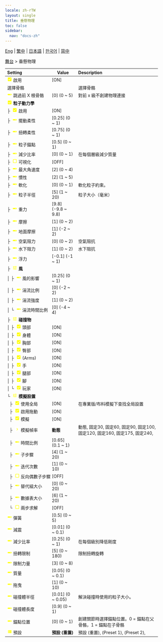 ```yaml
---
locale: zh-rTW
layout: single
title: 垂懸物理
toc: false
sidebar:
  nav: "docs-zh"
---
```

[Eng](/dancexr/menu/2025.4/stage/cloth_physics) | [繁中](/tw/dancexr/menu/2025.4/stage/cloth_physics) | [日本語](/jp/dancexr/menu/2025.4/stage/cloth_physics) | [한국어](/kr/dancexr/menu/2025.4/stage/cloth_physics) | [简中](/zh/dancexr/menu/2025.4/stage/cloth_physics)

[舞台](../menu#舞台) > 垂懸物理



| Setting | Value | Description |
| :--- | --- | :--- |
|<nobr> ![check_on icon](/images/icon/ic_check_on.png)  啟用</nobr>| [ON] | 
|<nobr> 選擇骨骼</nobr>|| 選擇骨骼
|<nobr> ![slider icon](/images/icon/ic_slider.png)  跳過前 X 根骨骼</nobr>| [0] (0 ~ 5) | 對前 x 級不創建物理連接
|<nobr> ![check_on icon](/images/icon/ic_check_on.png)  <b>粒子動力學</b></nobr>| | 
|<nobr>├&nbsp; ![check_on icon](/images/icon/ic_check_on.png)  啟用</nobr>| [ON] | 
|<nobr>├&nbsp; ![slider icon](/images/icon/ic_slider.png)  擺動柔性</nobr>| [0.25] (0 ~ 1) | 
|<nobr>├&nbsp; ![slider icon](/images/icon/ic_slider.png)  扭轉柔性</nobr>| [0.75] (0 ~ 1) | 
|<nobr>├&nbsp; ![slider icon](/images/icon/ic_slider.png)  粒子錨點</nobr>| [0.5] (0 ~ 1) | 
|<nobr>├&nbsp; ![slider icon](/images/icon/ic_slider.png)  減少比率</nobr>| [0] (0 ~ 1) | 在每個層級減少質量
|<nobr>├&nbsp; ![check_off icon](/images/icon/ic_check_off.png)  可視化</nobr>| [OFF] | 
|<nobr>├&nbsp; ![slider icon](/images/icon/ic_slider.png)  最大角速度</nobr>| [2] (0 ~ 4) | 
|<nobr>├&nbsp; ![slider icon](/images/icon/ic_slider.png)  慣性</nobr>| [2] (1 ~ 5) | 
|<nobr>├&nbsp; ![slider icon](/images/icon/ic_slider.png)  軟化</nobr>| [0] (0 ~ 1) | 軟化粒子約束。
|<nobr>├&nbsp; ![slider icon](/images/icon/ic_slider.png)  粒子半徑</nobr>| [5] (1 ~ 20) | 粒子大小（毫米）
|<nobr>├&nbsp; ![slider icon](/images/icon/ic_slider.png)  重力</nobr>| [9.8] (-9.8 ~ 9.8) | 
|<nobr>├&nbsp; ![slider icon](/images/icon/ic_slider.png)  摩擦</nobr>| [1] (0 ~ 2) | 
|<nobr>├&nbsp; ![slider icon](/images/icon/ic_slider.png)  地面摩擦</nobr>| [1] (-2 ~ 2) | 
|<nobr>├&nbsp; ![slider icon](/images/icon/ic_slider.png)  空氣阻力</nobr>| [0] (0 ~ 2) | 空氣阻抗
|<nobr>├&nbsp; ![slider icon](/images/icon/ic_slider.png)  水下阻力</nobr>| [1] (0 ~ 2) | 水下阻抗
|<nobr>├&nbsp; ![slider icon](/images/icon/ic_slider.png)  浮力</nobr>| [-0.1] (-1 ~ 1) | 
|<nobr>├&nbsp; ![tune icon](/images/icon/ic_tune.png)  <b>風</b></nobr>| | 
|<nobr>│&nbsp;├&nbsp; ![slider icon](/images/icon/ic_slider.png)  風的影響</nobr>| [0.25] (0 ~ 1) | 
|<nobr>│&nbsp;├&nbsp; ![slider icon](/images/icon/ic_slider.png)  湍流比例</nobr>| [0] (-2 ~ 2) | 
|<nobr>│&nbsp;├&nbsp; ![slider icon](/images/icon/ic_slider.png)  湍流強度</nobr>| [1] (0 ~ 2) | 
|<nobr>│&nbsp;└&nbsp; ![slider icon](/images/icon/ic_slider.png)  湍流時間比例</nobr>| [0] (-4 ~ 4) | 
|<nobr>├&nbsp; ![tune icon](/images/icon/ic_tune.png)  <b>碰撞物</b></nobr>| | 
|<nobr>│&nbsp;├&nbsp; ![check_on icon](/images/icon/ic_check_on.png)  頭部</nobr>| [ON] | 
|<nobr>│&nbsp;├&nbsp; ![check_on icon](/images/icon/ic_check_on.png)  身體</nobr>| [ON] | 
|<nobr>│&nbsp;├&nbsp; ![check_on icon](/images/icon/ic_check_on.png)  胸部</nobr>| [ON] | 
|<nobr>│&nbsp;├&nbsp; ![check_on icon](/images/icon/ic_check_on.png)  臀部</nobr>| [ON] | 
|<nobr>│&nbsp;├&nbsp; ![check_on icon](/images/icon/ic_check_on.png)  (Arms)</nobr>| [ON] | 
|<nobr>│&nbsp;├&nbsp; ![check_on icon](/images/icon/ic_check_on.png)  手</nobr>| [ON] | 
|<nobr>│&nbsp;├&nbsp; ![check_on icon](/images/icon/ic_check_on.png)  腿部</nobr>| [ON] | 
|<nobr>│&nbsp;├&nbsp; ![check_on icon](/images/icon/ic_check_on.png)  腳</nobr>| [ON] | 
|<nobr>│&nbsp;└&nbsp; ![check_on icon](/images/icon/ic_check_on.png)  玩家</nobr>| [ON] | 
|<nobr>└&nbsp; ![tune icon](/images/icon/ic_tune.png)  <b>模擬設置</b></nobr>| | 
|<nobr>&nbsp;&nbsp;├&nbsp; ![check_on icon](/images/icon/ic_check_on.png)  使用全局</nobr>| [ON] | 在專業版/布料模擬下查找全局設置
|<nobr>&nbsp;&nbsp;├&nbsp; ![check_on icon](/images/icon/ic_check_on.png)  啟用拖動</nobr>| [ON] | 
|<nobr>&nbsp;&nbsp;├&nbsp; ![check_on icon](/images/icon/ic_check_on.png)  模擬</nobr>| [ON] | 
|<nobr>&nbsp;&nbsp;├&nbsp; ![chevron icon](/images/icon/ic_chevron.png)  模擬幀率</nobr>| **動態** | 動態, 固定30, 固定60, 固定90, 固定100, 固定120, 固定160, 固定175, 固定240,  |
|<nobr>&nbsp;&nbsp;├&nbsp; ![slider icon](/images/icon/ic_slider.png)  時間比例</nobr>| [0.65] (0.1 ~ 1) | 
|<nobr>&nbsp;&nbsp;├&nbsp; ![slider icon](/images/icon/ic_slider.png)  子步驟</nobr>| [4] (1 ~ 20) | 
|<nobr>&nbsp;&nbsp;├&nbsp; ![slider icon](/images/icon/ic_slider.png)  迭代次數</nobr>| [1] (0 ~ 10) | 
|<nobr>&nbsp;&nbsp;├&nbsp; ![check_off icon](/images/icon/ic_check_off.png)  反向偶數子步驟</nobr>| [OFF] | 
|<nobr>&nbsp;&nbsp;├&nbsp; ![slider icon](/images/icon/ic_slider.png)  替代組大小</nobr>| [0] (0 ~ 20) | 
|<nobr>&nbsp;&nbsp;├&nbsp; ![slider icon](/images/icon/ic_slider.png)  數據表大小</nobr>| [6] (1 ~ 20) | 
|<nobr>&nbsp;&nbsp;└&nbsp; ![check_off icon](/images/icon/ic_check_off.png)  兩步求解</nobr>| [OFF] | 
|<nobr> ![slider icon](/images/icon/ic_slider.png)  彈簧</nobr>| [0.5] (0 ~ 5) | 
|<nobr> ![slider icon](/images/icon/ic_slider.png)  減震</nobr>| [0.01] (0 ~ 0.1) | 
|<nobr> ![slider icon](/images/icon/ic_slider.png)  減少比率</nobr>| [0.25] (0 ~ 1) | 在每個級別降低剛度
|<nobr> ![slider icon](/images/icon/ic_slider.png)  扭轉限制</nobr>| [5] (0 ~ 180) | 限制扭轉旋轉
|<nobr> ![slider icon](/images/icon/ic_slider.png)  限制力量</nobr>| [3] (0 ~ 8) | 
|<nobr> ![slider icon](/images/icon/ic_slider.png)  質量</nobr>| [0.05] (0 ~ 0.1) | 
|<nobr> ![slider icon](/images/icon/ic_slider.png)  拖曳</nobr>| [1] (0 ~ 10) | 
|<nobr> ![slider icon](/images/icon/ic_slider.png)  碰撞體半徑</nobr>| [0.01] (0 ~ 0.05) | 解決碰撞時使用的粒子大小。
|<nobr> ![slider icon](/images/icon/ic_slider.png)  碰撞體長度</nobr>| [0.9] (0 ~ 1) | 
|<nobr> ![slider icon](/images/icon/ic_slider.png)  錨點位置</nobr>| [0] (0 ~ 1) | 創建關節時選擇錨點位置。0 = 錨點在父骨骼，1 = 錨點在子骨骼
|<nobr> ![list icon](/images/icon/ic_list.png)  預設</nobr>| **預設 (重置)** | 預設 (重置), (Preset 1), (Preset 2),  |
